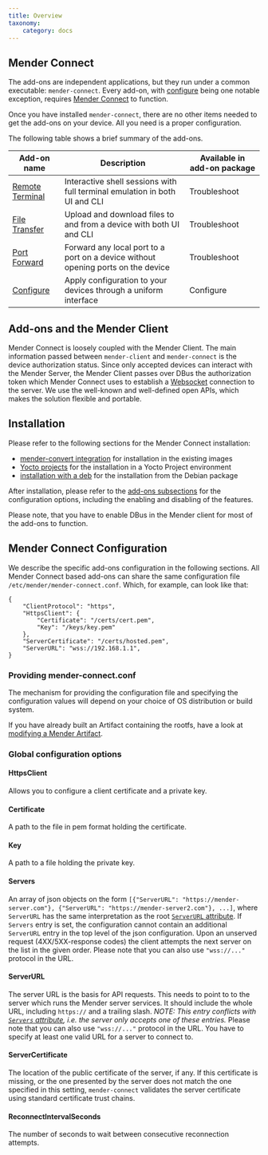 ```yaml
---
title: Overview
taxonomy:
    category: docs
---
```



## Mender Connect

The add-ons are independent applications, but they run under a common executable:
`mender-connect`. Every add-on, with [configure](../02.Configure/docs.md) being one notable
exception, requires [Mender Connect](../../09.Downloads/docs.md#mender-connect) to function.

Once you have installed `mender-connect`, there are no other items needed to get the add-ons
on your device. All you need is a proper configuration.
 
The following table shows a brief summary of the add-ons.

| Add-on name     | Description | Available in add-on package |
| --------------- | ----------- | ------------ |
| [Remote Terminal](../01.Remote-Terminal/docs.md) | Interactive shell sessions with full terminal emulation in both UI and CLI | Troubleshoot |
| [File Transfer](../03.File-Transfer/docs.md) | Upload and download files to and from a device with both UI and CLI | Troubleshoot |
| [Port Forward](../40.Port-Forward/docs.md) | Forward any local port to a port on a device without opening ports on the device | Troubleshoot |
| [Configure](../02.Configure/docs.md) | Apply configuration to your devices through a uniform interface | Configure |

## Add-ons and the Mender Client

Mender Connect is loosely coupled with the Mender Client. The main information passed between
`mender-client` and `mender-connect` is the device authorization status. Since only accepted
devices can interact with the Mender Server, the Mender Client passes over DBus
the authorization token which Mender Connect uses to establish
a [Websocket](https://developer.mozilla.org/en-US/docs/Web/API/WebSockets_API) connection
to the server. We use the well-known and well-defined open APIs, which makes the solution flexible
and portable.

## Installation

Please refer to the following sections for the Mender Connect installation:
* [mender-convert integration](../../04.System-updates-Debian-family/99.Variables/docs.md#mender_addon_connect_install) for installation in the existing images
* [Yocto projects](../../05.System-updates-Yocto-Project/05.Customize-Mender/docs.md#mender-connect) for the installation in a Yocto Project environment
* [installation with a deb](../../09.Downloads/docs.md#remote-terminal-add-on) for the installation from the Debian package

After installation, please refer to the [add-ons subsections](../../09.Add-ons/chapter.md) for the configuration options,
including the enabling and disabling of the features.

Please note, that you have to enable DBus in the Mender client for most of the add-ons
to function.

## Mender Connect Configuration

We describe the specific add-ons configuration in the following sections. All
Mender Connect based add-ons can share the same configuration file
`/etc/mender/mender-connect.conf`. Which, for example, can look like that:

```
{
    "ClientProtocol": "https",
    "HttpsClient": {
        "Certificate": "/certs/cert.pem",
        "Key": "/keys/key.pem"
    },
    "ServerCertificate": "/certs/hosted.pem",
    "ServerURL": "wss://192.168.1.1",
}
```

### Providing mender-connect.conf

The mechanism for providing the configuration file and specifying the configuration values will depend on your choice of OS distribution or build system.

If you have already built an Artifact containing the rootfs, have a look at [modifying a Mender Artifact](../../06.Artifact-creation/03.Modify-an-Artifact/docs.md).

### Global configuration options

#### HttpsClient

Allows you to configure a client certificate and a private key.

#### Certificate

A path to the file in pem format holding the certificate.

#### Key

A path to a file holding the private key.

#### Servers

An array of json objects on the form `[{"ServerURL":
"https://mender-server.com"}, {"ServerURL": "https://mender-server2.com"},
...]`, where `ServerURL` has the same interpretation as the root [`ServerURL`
attribute](#ServerURL). If `Servers` entry is set, the configuration cannot
contain an additional `ServerURL` entry in the top level of the json
configuration. Upon an unserved request (4XX/5XX-response codes) the client
attempts the next server on the list in the given order. Please note that 
you can also use `"wss://..."` protocol in the URL.

#### ServerURL

The server URL is the basis for API requests. This needs to point to to the
server which runs the Mender server services. It should include the whole URL,
including `https://` and a trailing slash. *NOTE: This entry conflicts with
[`Servers` attribute](#Servers), i.e. the server only accepts one of these entries.*
Please note that you can also use `"wss://..."` protocol in the URL.
You have to specify at least one valid URL for a server to connect to.

#### ServerCertificate

The location of the public certificate of the server, if any. If this
certificate is missing, or the one presented by the server does not match the
one specified in this setting, `mender-connect` validates the server certificate using
standard certificate trust chains.

#### ReconnectIntervalSeconds

The number of seconds to wait between consecutive reconnection attempts.
